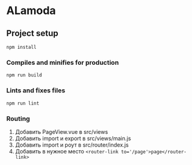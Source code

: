 # ALamoda

## Project setup
```
npm install
```

### Compiles and minifies for production
```
npm run build
```

### Lints and fixes files
```
npm run lint
```

### Routing

1. Добавить PageView.vue в src/views
2. Добавить import и export в src/views/main.js
3. Добавить import и роут в src/router/index.js
4. Добавить в нужное место `<router-link to='/page'>page</router-link>`
